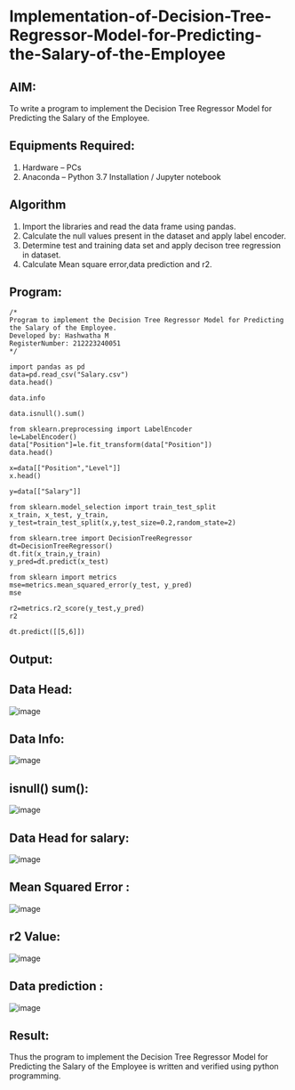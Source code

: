 # Implementation-of-Decision-Tree-Regressor-Model-for-Predicting-the-Salary-of-the-Employee

## AIM:
To write a program to implement the Decision Tree Regressor Model for Predicting the Salary of the Employee.

## Equipments Required:
1. Hardware – PCs
2. Anaconda – Python 3.7 Installation / Jupyter notebook

## Algorithm
1. Import the libraries and read the data frame using pandas.
2. Calculate the null values present in the dataset and apply label encoder.
3. Determine test and training data set and apply decison tree regression in dataset.
4. Calculate Mean square error,data prediction and r2.

## Program:
```
/*
Program to implement the Decision Tree Regressor Model for Predicting the Salary of the Employee.
Developed by: Hashwatha M
RegisterNumber: 212223240051
*/
```
```
import pandas as pd
data=pd.read_csv("Salary.csv")
data.head()

data.info

data.isnull().sum()

from sklearn.preprocessing import LabelEncoder
le=LabelEncoder()
data["Position"]=le.fit_transform(data["Position"])
data.head()

x=data[["Position","Level"]]
x.head()

y=data[["Salary"]]

from sklearn.model_selection import train_test_split
x_train, x_test, y_train, y_test=train_test_split(x,y,test_size=0.2,random_state=2)

from sklearn.tree import DecisionTreeRegressor
dt=DecisionTreeRegressor()
dt.fit(x_train,y_train)
y_pred=dt.predict(x_test)

from sklearn import metrics
mse=metrics.mean_squared_error(y_test, y_pred)
mse

r2=metrics.r2_score(y_test,y_pred)
r2

dt.predict([[5,6]])

```
## Output:
## Data Head:
![image](https://github.com/user-attachments/assets/deb4c8d6-4c34-4e11-8cde-19b095269d00)
## Data Info:
![image](https://github.com/user-attachments/assets/462add9f-948d-4edc-a344-03aade24669a)
## isnull() sum():
![image](https://github.com/user-attachments/assets/73087e4c-c41b-4c64-8053-3df0dcfd3688)
## Data Head for salary:
![image](https://github.com/user-attachments/assets/ef5dc306-97c9-4dad-979d-7f31eda98c35)
## Mean Squared Error :
![image](https://github.com/user-attachments/assets/d83e0dbd-d3e9-4cf5-a73e-fc7f09f73b59)
## r2 Value:
![image](https://github.com/user-attachments/assets/7662e923-5df4-45b3-ad2c-260c0682ec71)
## Data prediction :
![image](https://github.com/user-attachments/assets/4ac72c0d-d254-4465-b4b5-389909dcec01)

## Result:
Thus the program to implement the Decision Tree Regressor Model for Predicting the Salary of the Employee is written and verified using python programming.
